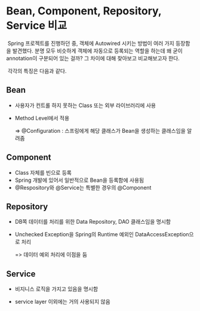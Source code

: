 # Bean, Component, Repository, Service 비교



​	Spring 프로젝트를 진행하던 중, 객체에 Autowired 시키는 방법이 여러 가지 등장함을 발견했다. 분명 모두 비슷하게 객체에 자동으로 등록되는 역할을 하는데 왜 굳이 annotation이 구분되어 있는 걸까? 그 차이에 대해 찾아보고 비교해보고자 한다.

​	각각의 특징은 다음과 같다.



## Bean 

- 사용자가 컨트롤 하지 못하는 Class 또는 외부 라이브러리에 사용

- Method Level에서 적용

  => @Configuration : 스프링에게 해당 클래스가 Bean을 생성하는 클래스임을 알려줌



## Component

- Class 자체를 빈으로 등록
- Spring 개발에 있어서 일반적으로 Bean을 등록함에 사용됨
- @Respository와 @Service는 특별한 경우의 @Component



## Repository

- DB쪽 데이터를 처리를 위한 Data Repository, DAO 클래스임을 명시함

- Unchecked Exception을 Spring의 Runtime 예외인 DataAccessException으로 처리

  => 데이터 예외 처리에 이점을 둠



## Service

-  비지니스 로직을 가지고 있음을 명시함

- service layer 이외에는 거의 사용되지 않음

  

